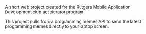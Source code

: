 A short web project created for the Rutgers Mobile Application Development club accelerator program 

This project pulls from a programming memes API to send the latest programming memes directly to your laptop screen. 
